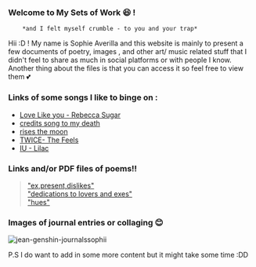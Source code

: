 ### Welcome to My Sets of Work 😆 !
        *and I felt myself crumble - to you and your trap*  


Hii :D ! My name is Sophie Averilla and this website is mainly to present  a few documents of poetry, images , and other art/ music related stuff that I didn't feel to share as much in social platforms or with people I know.
Another thing about the files is that you can access it so feel free to view them 💕


### Links of some songs I like to binge on :
- [Love Like you - Rebecca Sugar](https://www.youtube.com/watch?v=GDTD24KsdGc)  
- [credits song to my death](https://www.youtube.com/watch?v=urxeNbBc1nk)
- [rises the moon](https://www.youtube.com/watch?v=5e1zT7miep8)
- [TWICE- The Feels](https://www.youtube.com/watch?v=f5_wn8mexmM)
- [IU - Lilac](https://www.youtube.com/watch?v=v7bnOxV4jAc)


### Links and/or PDF files of poems!!
> ["ex,present,dislikes"](https://docs.google.com/document/d/1gMCRiSgCtUl3tNmlt1ovY7619-HJLMMCJS8bcrRO20U/edit?usp=sharing)   
> ["dedications to lovers and exes"](https://drive.google.com/file/d/1A6NUSfio2hs_HeBf6NmY112ghndOVOTK/view?usp=sharing)  
> ["hues"](https://docs.google.com/document/d/1gWBkXMj3UzTl0luqJC_LNLEH8LDfrhQoSjhHTM80jbw/edit?usp=sharing)


### Images of journal entries or collaging 😊
 
![jean-genshin-journalssophii](https://user-images.githubusercontent.com/99771305/156588972-8b114648-b4a6-4e4f-80f0-b8406fac3dea.jpg )




P.S I do want to add in some more content but it might take some time :DD
